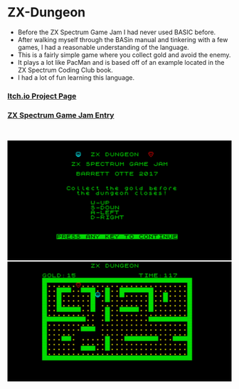 # ZX-Dungeon
* Before the ZX Spectrum Game Jam I had never used BASIC before. 
* After walking myself through the BASin manual and tinkering with a few games, I had a reasonable understanding of the language. 
* This is a fairly simple game where you collect gold and avoid the enemy. 
* It plays a lot like PacMan and is based off of an example located in the ZX Spectrum Coding Club book. 
* I had a lot of fun learning this language.

### [Itch.io Project Page](https://barrettotte.itch.io/zx-dungeon)

### [ZX Spectrum Game Jam Entry](https://itch.io/jam/zx-spectrum-basic-jam/rate/150038)

<br />

![screenshot01](screenshot01.png)
![screenshot02](screenshot02.png)

